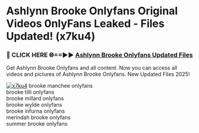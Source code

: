 # Ashlynn Brooke Onlyfans Original Videos 0nlyFans Leaked - Files Updated! (x7ku4)

<h3>🔴 CLICK HERE 🌐==►► <a href="https://tinyurl.com/2wckxsce" rel="nofollow">Ashlynn Brooke Onlyfans Updated Files</a></h3>

Get Ashlynn Brooke Onlyfans and all content. Now you can access all videos and pictures of Ashlynn Brooke Onlyfans. New Updated Files 2025!

[![x7ku4](https://i.imgur.com/AFduVYN.gif)](https://tinyurl.com/2wckxsce)
brooke manchee onlyfans<br>
brooke tilli onlyfans<br>
brooke millard onlyfans<br>
brooke wylde onlyfans<br>
brooke infurna onlyfans<br>
merindah brooke onlyfans<br>
summer brooke onlyfans